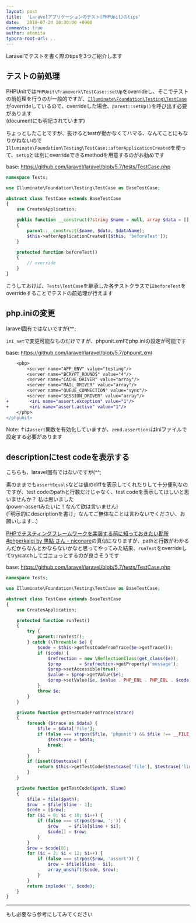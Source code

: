 ```yaml
---
layout: post
title:  'Laravelアプリケーションのテスト(PHPUnit)のtips'
date:   2019-07-24 18:30:00 +0900
comments: true
author: atomita
typora-root-url: ..
---
```


Laravelでテストを書く際のtipsを3つご紹介します

## テストの前処理
PHPUnitでは`PHPUnit\Framework\TestCase::setUp`をoverrideし、そこでテストの前処理を行うのが一般的ですが、[`Illuminate\Foundation\Testing\TestCase`](https://github.com/laravel/framework/blob/5.8/src/Illuminate/Foundation/Testing/TestCase.php)がoverrideしているので、overrideした場合、`parent::setUp()`を呼び出す必要があります  
(documentにも明記されています)

ちょっとしたことですが、抜けるとtestが動かなくてハマる、なんてことにもなりかねないので`Illuminate\Foundation\Testing\TestCase::afterApplicationCreated`を使って、`setUp`とは別にoverrideできるmethodを用意するのがお勧めです

base: https://github.com/laravel/laravel/blob/5.7/tests/TestCase.php

```php
namespace Tests;

use Illuminate\Foundation\Testing\TestCase as BaseTestCase;

abstract class TestCase extends BaseTestCase
{
    use CreatesApplication;

    public function __construct(?string $name = null, array $data = [], string $dataName = '')
    {
        parent::__construct($name, $data, $dataName);
        $this->afterApplicationCreated([$this, 'beforeTest']);
    }

    protected function beforeTest()
    {
        // override
    }
}
```

こうしておけば、`Tests\TestCase`を継承した各テストクラスでは`beforeTest`をoverrideすることでテストの前処理が行えます


## php.iniの変更
laravel固有ではないですが(^^;

`ini_set`で変更可能なものだけですが、phpunit.xmlでphp.iniの設定が可能です

base: https://github.com/laravel/laravel/blob/5.7/phpunit.xml

```diff
    <php>
        <server name="APP_ENV" value="testing"/>
        <server name="BCRYPT_ROUNDS" value="4"/>
        <server name="CACHE_DRIVER" value="array"/>
        <server name="MAIL_DRIVER" value="array"/>
        <server name="QUEUE_CONNECTION" value="sync"/>
        <server name="SESSION_DRIVER" value="array"/>
+        <ini name="assert.exception" value="1"/>
+        <ini name="assert.active" value="1"/>
    </php>
</phpunit>
```

Note: ↑は`assert`関数を有効化していますが、`zend.assertions`はiniファイルで設定する必要があります


## descriptionにtest codeを表示する
こちらも、laravel固有ではないですが(^^;

素のままでも`assertEquals`などは値のdiffを表示してくれたりして十分便利なのですが、test codeのpathと行数だけじゃなく、test codeを表示してほしいと思いませんか？
私は思いました  
(power-assertみたいに！なんて欲は言いません)  
(「明示的にdescriptionを書け」なんてご無体なことは言わないでください、お願いします...)

[PHPでテスティングフレームワークを実装する前に知っておきたい勘所 #phperkaigi by 黒點 さん - niconare](https://niconare.nicovideo.jp/watch/kn2945)の真似になりますが、pathと行数がわかるんだからなんとかならないかなと思ってやってみた結果、`runTest`をoverrideしてtry/catchしてゴニョっとするのが良さそうです

base: https://github.com/laravel/laravel/blob/5.7/tests/TestCase.php

```php
namespace Tests;

use Illuminate\Foundation\Testing\TestCase as BaseTestCase;

abstract class TestCase extends BaseTestCase
{
    use CreatesApplication;

    protected function runTest()
    {
        try {
            parent::runTest();
        } catch (\Throwable $e) {
            $code = $this->getTestCodeFromTrace($e->getTrace());
            if ($code) {
                $refrection = new \ReflectionClass(get_class($e));
                $prop       = $refrection->getProperty('message');
                $prop->setAccessible(true);
                $value = $prop->getValue($e);
                $prop->setValue($e, $value . PHP_EOL . PHP_EOL . $code . PHP_EOL);
            }
            throw $e;
        }
    }

    private function getTestCodeFromTrace($trace)
    {
        foreach ($trace as $data) {
            $file = $data['file'];
            if (false === strpos($file, 'phpunit') && $file !== __FILE__) {
                $testcase = $data;
                break;
            }
        }
        if (isset($testcase)) {
            return $this->getTestCode($testcase['file'], $testcase['line']);
        }
    }

    private function getTestCode($path, $line)
    {
        $file = file($path);
        $row  = $file[$line - 1];
        $code = [$row];
        for ($i = 0; $i < 10; $i++) {
            if (false === strpos($row, ';')) {
                $row    = $file[$line + $i];
                $code[] = $row;
            }
        }
        $row = $code[0];
        for ($i = 2; $i < 12; $i++) {
            if (false === strpos($row, 'assert')) {
                $row = $file[$line - $i];
                array_unshift($code, $row);
            }
        }
        return implode('', $code);
    }
}
```


----


もし必要なら参考にしてみてください
